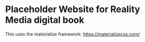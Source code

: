 # Placeholder Website for Reality Media digital book
This uses the materialize framework: https://materializecss.com/

